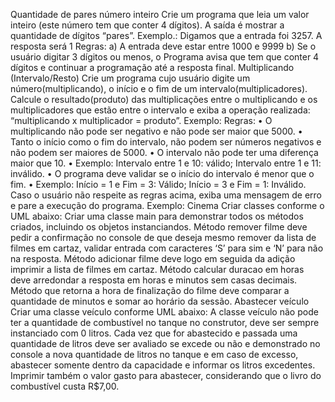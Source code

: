 Quantidade de pares número inteiro
Crie um programa que leia um valor inteiro (este número tem que conter 4 dígitos).
A saída é mostrar a quantidade de dígitos “pares”.
Exemplo.: Digamos que a entrada foi 3257. A resposta será 1
Regras:
a) A entrada deve estar entre 1000 e 9999
b) Se o usuário digitar 3 dígitos ou menos, o Programa avisa que tem que conter 4 dígitos 
e continuar a programação até a resposta final.
Multiplicando (Intervalo/Resto)
Crie um programa cujo usuário digite um número(multiplicando), o início e o fim de um 
intervalo(multiplicadores). Calcule o resultado(produto) das multiplicações entre o 
multiplicando e os multiplicadores que estão entre o intervalo e exiba a operação realizada: 
“multiplicando x multiplicador = produto”.
Exemplo:
Regras:
• O multiplicando não pode ser negativo e não pode ser maior que 5000.
• Tanto o início como o fim do intervalo, não podem ser números negativos e não 
podem ser maiores de 5000.
• O intervalo não pode ter uma diferença maior que 10.
• Exemplo: Intervalo entre 1 e 10: válido; Intervalo entre 1 e 11: inválido.
• O programa deve validar se o início do intervalo é menor que o fim.
• Exemplo: Início = 1 e Fim = 3: Válido; Início = 3 e Fim = 1: Inválido.
Caso o usuário não respeite as regras acima, exiba uma mensagem de erro e pare a 
execução do programa.
Exemplo:
Cinema
Criar classes conforme o UML abaixo:
Criar uma classe main para demonstrar todos os métodos criados, incluindo os objetos 
instanciandos.
Método remover filme deve pedir a confirmação no console de que deseja mesmo remover 
da lista de filmes em cartaz, validar entrada com caracteres ‘S’ para sim e ‘N’ para não na 
resposta.
Método adicionar filme deve logo em seguida da adição imprimir a lista de filmes em cartaz.
Método calcular duracao em horas deve arredondar a resposta em horas e minutos sem 
casas decimais.
Método que retorna a hora de finalização do filme deve comparar a quantidade de minutos e 
somar ao horário da sessão.
Abastecer veículo
Criar uma classe veículo conforme UML abaixo:
A classe veículo não pode ter a quantidade de combustível no tanque no construtor, deve 
ser sempre instanciado com 0 litros.
Cada vez que for abastecido e passada uma quantidade de litros deve ser avaliado se 
excede ou não e demonstrado no console a nova quantidade de litros no tanque e em caso 
de excesso, abastecer somente dentro da capacidade e informar os litros excedentes.
Imprimir também o valor gasto para abastecer, considerando que o livro do combustível 
custa R$7,00.
